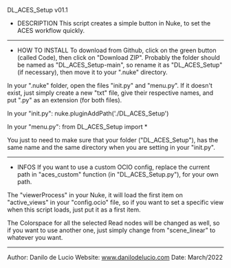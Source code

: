 DL_ACES_Setup v01.1

- DESCRIPTION
This script creates a simple button in Nuke, to set the ACES workflow quickly.

--------------------------------------------------------------------------------------------------------
- HOW TO INSTALL
To download from Github, click on the green button (called Code), then click on "Download ZIP".
Probably the folder should be named as "DL_ACES_Setup-main", so rename it as "DL_ACES_Setup" (if necessary), 
then move it to your ".nuke" directory.

In your ".nuke" folder, open the files "init.py" and "menu.py". If it doesn't exist, just simply create a new
"txt" file, give their respective names, and put ".py" as an extension (for both files).

In your "init.py":
nuke.pluginAddPath('./DL_ACES_Setup')

In your "menu.py":
from DL_ACES_Setup import *

You just to need to make sure that your folder ("DL_ACES_Setup"), has the same name and the same 
directory when you are setting in your "init.py".

--------------------------------------------------------------------------------------------------------
- INFOS
If you want to use a custom OCIO config, replace the current path in "aces_custom" function 
(in "DL_ACES_Setup.py"), for your own path.

The "viewerProcess" in your Nuke, it will load the first item on "active_views" in your
"config.ocio" file, so if you want to set a specific view when this script loads, just put it as a first item.
 
The Colorspace for all the selected Read nodes will be changed as well, so if you want to use
another one, just simply change from "scene_linear" to whatever you want.

--------------------------------------------------------------------------------------------------------
Author: Danilo de Lucio
Website: www.danilodelucio.com
Date: March/2022